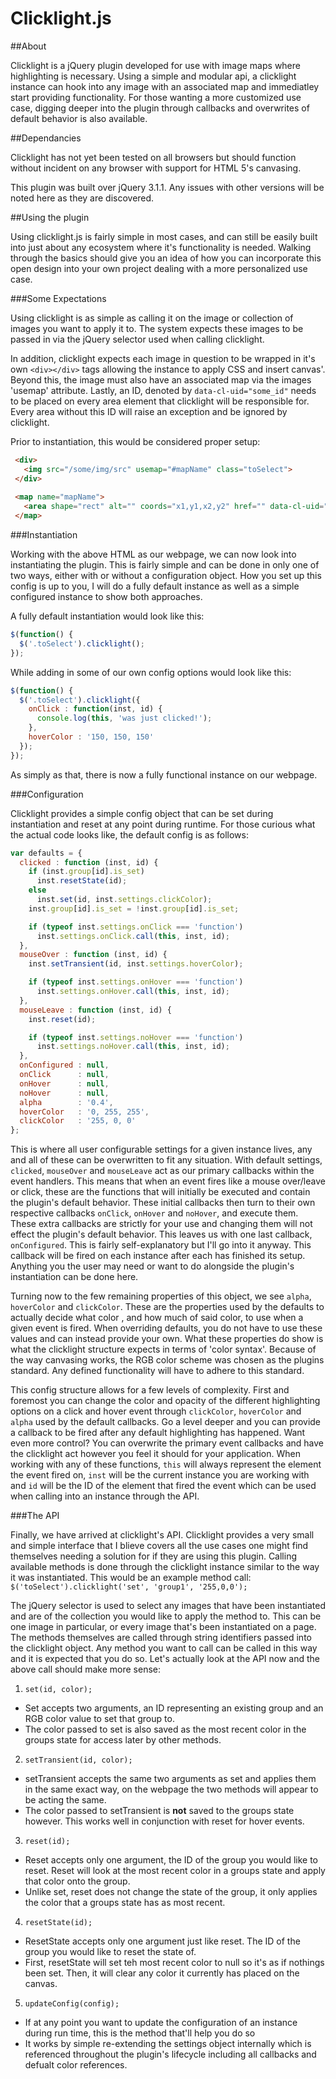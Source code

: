# Clicklight.js
##About

Clicklight is a jQuery plugin developed for use with image maps where
highlighting is necessary. Using a simple and modular api, a
clicklight instance can hook into any image with an associated map and
immediatley start providing functionality. For those wanting a more
customized use case, digging deeper into the plugin through callbacks
and overwrites of default behavior is also available.

##Dependancies

Clicklight has not yet been tested on all browsers but should function
without incident on any browser with support for HTML 5's canvasing.

This plugin was built over jQuery 3.1.1. Any issues with other
versions will be noted here as they are discovered.

##Using the plugin

Using clicklight.js is fairly simple in most cases, and can still be
easily built into just about any ecosystem where it's functionality is
needed. Walking through the basics should give you an idea of how you
can incorporate this open design into your own project dealing with a
more personalized use case.

###Some Expectations

Using clicklight is as simple as calling it on the image or collection
of images you want to apply it to. The system expects these images to
be passed in via the jQuery selector used when calling clicklight.

In addition, clicklight expects each image in question to be wrapped
in it's own `<div></div>` tags allowing the instance to apply CSS and
insert canvas'. Beyond this, the image must also have an associated
map via the images 'usemap' attribute. Lastly, an ID, denoted by
`data-cl-uid="some_id"` needs to be placed on every area element that
clicklight will be responsible for. Every area without this ID will
raise an exception and be ignored by clicklight.

Prior to instantiation, this would be considered proper setup:

  ```html
   <div>
     <img src="/some/img/src" usemap="#mapName" class="toSelect">
   </div>
   
   <map name="mapName">
     <area shape="rect" alt="" coords="x1,y1,x2,y2" href="" data-cl-uid="id" title="Some Title">
   </map>
   ```
   
###Instantiation

Working with the above HTML as our webpage, we can now look into
instantiating the plugin. This is fairly simple and can be done in
only one of two ways, either with or without a configuration
object. How you set up this config is up to you, I will do a fully
default instance as well as a simple configured instance to show both
approaches.

A fully default instantiation would look like this:

  ```javascript
  $(function() {
    $('.toSelect').clicklight();
  });
  ```

While adding in some of our own config options would look like this:

  ```javascript
  $(function() {
    $('.toSelect').clicklight({
	  onClick : function(inst, id) {
	    console.log(this, 'was just clicked!');
	  },
	  hoverColor : '150, 150, 150'
	});
  });
  ```

As simply as that, there is now a fully functional instance on our webpage.

###Configuration

Clicklight provides a simple config object that can be set during
instantiation and reset at any point during runtime. For those curious
what the actual code looks like, the default config is as follows:

```javascript
var defaults = {
  clicked : function (inst, id) {
    if (inst.group[id].is_set)
      inst.resetState(id);
    else
      inst.set(id, inst.settings.clickColor);
    inst.group[id].is_set = !inst.group[id].is_set;

    if (typeof inst.settings.onClick === 'function')
      inst.settings.onClick.call(this, inst, id);
  },
  mouseOver : function (inst, id) {
    inst.setTransient(id, inst.settings.hoverColor);

    if (typeof inst.settings.onHover === 'function')
      inst.settings.onHover.call(this, inst, id);
  },
  mouseLeave : function (inst, id) {
    inst.reset(id);

    if (typeof inst.settings.noHover === 'function')
      inst.settings.noHover.call(this, inst, id);
  },
  onConfigured : null,
  onClick      : null,
  onHover      : null,
  noHover      : null,
  alpha        : '0.4',
  hoverColor   : '0, 255, 255',
  clickColor   : '255, 0, 0'
};
```  

This is where all user configurable settings for a given instance
lives, any and all of these can be overwritten to fit any
situation. With default settings, `clicked`, `mouseOver` and
`mouseLeave` act as our primary callbacks within the event handlers.
This means that when an event fires like a mouse over/leave or click,
these are the functions that will initially be executed and contain
the plugin's default behavior. These initial callbacks then turn to
their own respective callbacks `onClick`, `onHover` and `noHover`, and
execute them. These extra callbacks are strictly for your use and
changing them will not effect the plugin's default behavior. This
leaves us with one last callback, `onConfigured`. This is fairly
self-explanatory but I'll go into it anyway. This callback will be
fired on each instance after each has finished its setup. Anything you
the user may need or want to do alongside the plugin's instantiation
can be done here.

Turning now to the few remaining properties of this object, we see
`alpha`, `hoverColor` and `clickColor`. These are the properties used
by the defaults to actually decide what color , and how much of said
color, to use when a given event is fired. When overriding defaults,
you do not have to use these values and can instead provide your
own. What these properties do show is what the clicklight structure
expects in terms of 'color syntax'. Because of the way canvasing
works, the RGB color scheme was chosen as the plugins standard. Any
defined functionality will have to adhere to this standard.

This config structure allows for a few levels of complexity. First and
foremost you can change the color and opacity of the different
highlighting options on a click and hover event through `clickColor`,
`hoverColor` and `alpha` used by the default callbacks. Go a level
deeper and you can provide a callback to be fired after any default
highlighting has happened. Want even more control? You can overwrite
the primary event callbacks and have the clicklight act however you
feel it should for your application. When working with any of these
functions, `this` will always represent the element the event fired
on, `inst` will be the current instance you are working with and `id`
will be the ID of the element that fired the event which can be used
when calling into an instance through the API.

###The API

Finally, we have arrived at clicklight's API. Clicklight provides a
very small and simple interface that I blieve covers all the use cases
one might find themselves needing a solution for if they are using
this plugin. Calling available methods is done through the clicklight
instance similar to the way it was instantiated. This would be an
example method call: 
`$('toSelect').clicklight('set', 'group1', '255,0,0');`

The jQuery selector is used to select any images that have been
instantiated and are of the collection you would like to apply the
method to. This can be one image in particular, or every image that's
been instantiated on a page. The methods themselves are called through
string identifiers passed into the clicklight object. Any method you
want to call can be called in this way and it is expected that you do
so. Let's actually look at the API now and the above call should make
more sense:

1. `set(id, color);`
  * Set accepts two arguments, an ID representing an existing group
    and an RGB color value to set that group to.
  * The color passed to set is also saved as the most recent color
    in the groups state for access later by other methods.
2. `setTransient(id, color);` 
  * setTransient accepts the same two arguments as set and applies
    them in the same exact way, on the webpage the two methods will
    appear to be acting the same.
  * The color passed to setTransient is **not** saved to the groups
    state however. This works well in conjunction with reset for hover
    events.
3. `reset(id);`
  * Reset accepts only one argument, the ID of the group you would
    like to reset. Reset will look at the most recent color in a
    groups state and apply that color onto the group.
  * Unlike set, reset does not change the state of the group, it only
    applies the color that a groups state has as most recent.
4. `resetState(id);`
  * ResetState accepts only one argument just like reset. The ID of
    the group you would like to reset the state of.
  * First, resetState will set teh most recent color to null so it's
    as if nothings been set. Then, it will clear any color it
    currently has placed on the canvas.
5. `updateConfig(config);`
  * If at any point you want to update the configuration of an
    instance during run time, this is the method that'll help you do
    so
  * It works by simple re-extending the settings object internally
    which is referenced throughout the plugin's lifecycle including
    all callbacks and defualt color references.

